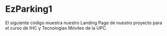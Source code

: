 # EzParking1

El siguiente código muestra nuestro Landing Page de nuestro proyecto para el curso de IHC y Tecnologías Móviles de la UPC.

